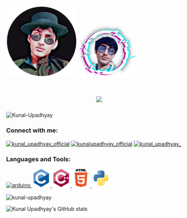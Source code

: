 ![IMG](https://github.com/Kunal-Upadhyay/Kunal-Upadhyay/blob/main/DarkIMG.png#gh-dark-mode-only)
![IMG](https://github.com/Kunal-Upadhyay/Kunal-Upadhyay/blob/main/LightIMG.png#gh-light-mode-only)
<h1 align="center">
    <img src="https://readme-typing-svg.herokuapp.com/?lines=Hi,there!👋;I'm+Kunal+Upadhyay...;This+is+my+profile!&center=true&size=25&font=Press+Start+2P&width=700">
</h1>
<p align="left"> <img src="https://komarev.com/ghpvc/?username=Kunal-Upadhyay&label=Profile%20views&color=red&style=flat" alt="Kunal-Upadhyay" /> </p>
<h3 align="left">Connect with me:</h3>
<p align="left">
<a href="https://instagram.com/kunal_upadhyay_official" target="blank"><img align="center" src="https://raw.githubusercontent.com/rahuldkjain/github-profile-readme-generator/master/src/images/icons/Social/instagram.svg" alt="kunal_upadhyay_official" height="40" width="50" /></a>
<a href="https://www.youtube.com/c/kunalupadhyay_official" target="blank"><img align="center" src="https://raw.githubusercontent.com/rahuldkjain/github-profile-readme-generator/master/src/images/icons/Social/youtube.svg" alt="kunalupadhyay_official" height="40" width="50" /></a>
<a href="https://www.hackerrank.com/kunal_upadhyay_" target="blank"><img align="center" src="https://raw.githubusercontent.com/rahuldkjain/github-profile-readme-generator/master/src/images/icons/Social/hackerrank.svg" alt="kunal_upadhyay_" height="40" width="50" /></a>
</p>

<h3 align="left">Languages and Tools:</h3>
<p align="left"> <a href="https://www.arduino.cc/" target="_blank"> <img src="https://cdn.worldvectorlogo.com/logos/arduino-1.svg" alt="arduino" width="50" height="50"/> </a> <a href="https://www.cprogramming.com/" target="_blank"> <img src="https://raw.githubusercontent.com/devicons/devicon/master/icons/c/c-original.svg" alt="c" width="50" height="50"/> </a> <a href="https://www.w3schools.com/cpp/" target="_blank"> <img src="https://raw.githubusercontent.com/devicons/devicon/master/icons/cplusplus/cplusplus-original.svg" alt="cplusplus" width="50" height="50"/> </a> <a href="https://www.w3.org/html/" target="_blank"> <img src="https://raw.githubusercontent.com/devicons/devicon/master/icons/html5/html5-original-wordmark.svg" alt="html5" width="50" height="50"/> </a> <a href="https://www.python.org" target="_blank"> <img src="https://raw.githubusercontent.com/devicons/devicon/master/icons/python/python-original.svg" alt="python" width="50" height="50"/> </a> </p>
<p><img align="center" src="https://github-readme-stats.vercel.app/api/top-langs?username=kunal-upadhyay&show_icons=true&locale=en&layout=compact&theme=radical" alt="kunal-upadhyay" /></p>

![Kunal Upadhyay's GitHub stats](https://github-readme-stats.vercel.app/api?username=Kunal-Upadhyay&count_private=true&show_icons=true&theme=radical#gh-dark-mode-only)
<!--
**Kunal-Upadhyay/Kunal-Upadhyay** is a ✨ _special_ ✨ repository because its `README.md` (this file) appears on your GitHub profile.
Here are some ideas to get you started:

- 🔭 I’m currently working on ...
- 🌱 I’m currently learning ...
- 👯 I’m looking to collaborate on ...
- 🤔 I’m looking for help with ...
- 💬 Ask me about ...
- 📫 How to reach me: ...
- 😄 Pronouns: ...
- ⚡ Fun fact: ...
-->
